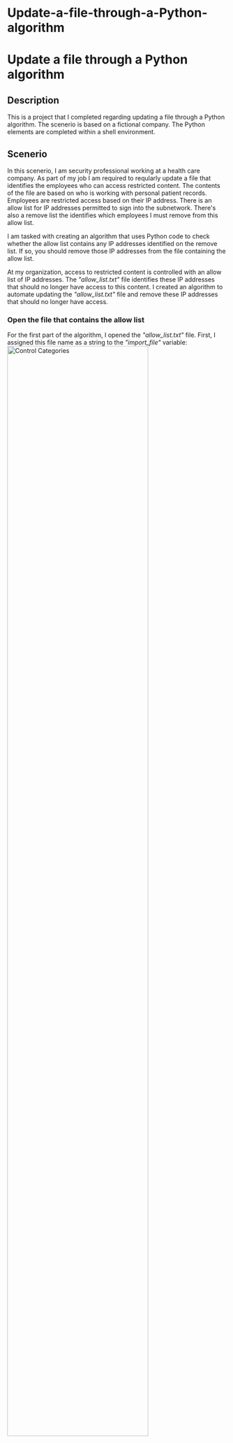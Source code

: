 # Update-a-file-through-a-Python-algorithm
<h1>Update a file through a Python algorithm</h1>

<h2>Description</h2>
This is a project that I completed regarding updating a file through a Python algorithm. The scenerio is based on a fictional company.
The Python elements are completed within a shell environment.

<br />

<h2>Scenerio</h2>

In this scenerio, I am security professional working at a health care company. As part of my job I am required to reqularly update a file that
identifies the employees who can access restricted content. The contents of the file are based on who is working with personal patient records.
Employees are restricted access based on their IP address. There is an allow list for IP addresses permitted to sign into the subnetwork.
There's also a remove list the identifies which employees I must remove from this allow list.

I am tasked with creating an algorithm that uses Python code to check whether the allow list contains any IP addresses identified on the remove list.
If so, you should remove those IP addresses from the file containing the allow list.

At my organization, access to restricted content is controlled with an allow list of IP addresses. The <em>"allow_list.txt"</em> file identifies these
IP addresses that should no longer have access to this content. I created an algorithm to automate updating the <em>"allow_list.txt"</em> file and remove
these IP addresses that should no longer have access.

<p >
<h3> Open the file that contains the allow list </h3>
For the first part of the algorithm, I opened the <em>"allow_list.txt"</em> file. First, I assigned this file name
as a string to the <em>"import_file"</em> variable:
  
<br align="center"/>
<img src="https://imgur.com/G27SCfI.png" height="80%" width="80%" alt="Control Categories"/>
<br />

Then, I used a <em>with</em> statement to open the file:

<br align="center"/>
<img src="https://imgur.com/NYadV0J.png" height="80%" width="80%" alt="Control Categories"/>
<br />

In my algorithm, the <em>with</em> statement is used with the <em>.open()</em> function is read mode to open the allow list
file for the purpose of reading it. The purpose of opening the file is allow me to access the IP addresses stored in 
the list file. The <em>with</em> keyword will help manage the resources by closing the file after exiting the <em>with</em> statement.
In the code <em>with</em> <em>open (import_file, "r") as file:</em>, the <em>open()</em> function has two parameters. The first identifies the file to import, and then the second indicates what I want to do with the file. In this case, <em>"r"</em> indicates that I want to read it. The code also uses the <em>as</em> 
keyword to assign a variable named <em>file</em>; <em>file</em> stores the output of the <em>.open()</em> function while I work within the <em>with</em> statement.

 
<h3> Read the file contents </h3>

In order to read the file contents, I used the <em>b</em> method to covert it into the string.
<br align="center"/>
<img src="https://imgur.com/VpUygtR.png" height="80%" width="80%" alt="Control Categories"/>
<br />

When using an <em>.open()</em> function that includes the argument <em>"r"</em> for "read", I can call the <em>.read()</em>
function in the body of the <em>with</em> statement. The <em>read</em> method coverts the file into a string and allows
me to read it. I applied the <em>.read()</em> method to the <em>b</em> variable identified in the <em>with</em> statement.
Then, I assigned the string output of this method to the varible <em>ip_addresses</em>.

In summary, this code reads the contents of the <em>"allow_list.txt"</em> file into a string format that allows me to later use the 
string to organize and extract data in my Python program.

<br />

<h3>Convert the string into a list</h3>

In order to remove individual IP addresses from the allow list, I needed it to be in list format.
Therefore, I next used the <em>.split()</em> method to convert the <em>ip_addresses</em> string into a list:
<br/>
<img src="https://imgur.com/QaW8jVn.png" height="80%" width="80%" alt="Control Categories"/>
<br />

The <em>.split()</em> function is called by appending it to a string variable. It works by converting the contents
of a string to a list. The purpose of splitting <em>ip_addresses</em> into a list is to make it easier to remove IP addresses
from the allow list. By default, the <em>.split()</em> function splits the text by whitespace into list elements. 
In this algorithm, the <em>.split</em> function takes the data stored in the variable <em>b</em>, which is a string of IP addresses
that are each separated by whitespace, and it converts this string into a list of IP addresses. To store this list, 
I reassigned it back to the variable <em>b</em>.


<br />

<h3>Iterate through the remove list</h3>

A key part of my algorithm involves iterating through the IP addresses that are elements in the <em>b</em>.
To do this, I incorporated a <em>b</em> loop:

<br/>
<img src="https://imgur.com/o7slN4o.png" height="80%" width="80%" alt="Compliance Checklist choices"/>
<br />

The <em>b</em> loop in Python repeats code for a specified sequence. The overall purpose of the <em>b</em>
loop in a Python algorithm like this is to apply specific code statements to all elements in a sequence.
The <em>b</em> keyword <em>b</em> indicates to iterate through the sequence <em>b</em> and assign each 
value to the loop variable <em>b</em>.


<br />

<h3>Remove IP addresses that are on the remove list</h3>

My algorithm requires removing any IP address from the allow list, <em>b</em>, that is also
contained in <em>b</em>. Because there were not any duplicates in <em>b</em>, I was
able to use the following code to do this:


<br/>
<img src="https://imgur.com/u4v5WJW.png" height="80%" width="80%" alt="Risk Assessment"/>
<br />

First, within my <em>b</em> loop, I created a conditional that evaluated whether or not the loop
variable element was found in the <em>b</em> list. I did this because applying
<em>b</em> to elements that were not found in <em>b</em> would result in an error.


Then, within that conditional, I applied <em>b</em> to <em>b</em>. I passed in the loop
variable element as the argument so that each IP address that was in the <em>b</em>
would be removed from <em>b</em>

<br />

<h3>Update the file with the revised list of IP addresses</h3>

As a final step in my algorithm, I needed to update the allow list file with the revised list of IP
addresses. To do so, I first needed to convert the list back into a string. I used the <em>b</em>
method for this:

<br/>
<img src="https://imgur.com/PaO6iu6.png" height="80%" width="80%" alt="Risk Assessment"/>
<br />

The <em>b</em> method combines all items in an iterable into a string. The <em>b</em> method is
applied to a string containing characters that will separate the elements in the iterable once
joined into a string. In this algorithm, I used the <em>b</em> method to create a string from the
list ip_addresses so that I could pass it in as an argument to the <em>b</em> method when
writing to the file <em>b</em>. I used the string <em>b</em> as the separator to instruct
Python to place each element on a new line.


Then, I used another <em>b</em> statement and the <em>b</em> method to update the file:

<br/>
<img src="https://imgur.com/ni22wmT.png" height="80%" width="80%" alt="Risk Assessment"/>
<br />

This time, I used a second argument of <em>b</em> with the <em>b</em> function in my <em>b</em> statement.
This argument indicates that I want to open a file to write over its contents. When using this
argument <em>b</em>, I can call the <em>b</em> function in the body of the <em>b</em> statement. The
<em>b</em> function writes string data to a specified file and replaces any existing file content.


In this case I wanted to write the updated allow list as a string to the file <em>b</em>.
This way, the restricted content will no longer be accessible to any IP addresses that were
removed from the allow list. To rewrite the file, I appended the <em>b</em> function to the file
object <em>b</em> that I identified in the <em>b</em> statement. I passed in the <em>b</em> variable as
the argument to specify that the contents of the file specified in the with statement should
be replaced with the data in this variable

<br />

<h3>Summary</h3>

I created an algorithm that removes IP addresses identified in a <em>b</em> variable from
the <em>b</em> file of approved IP addresses. This algorithm involved opening the
file, converting it to a string to be read, and then converting this string to a list stored in the
variable <em>b</em>. I then iterated through the IP addresses in <em>b</em>. With each
iteration, I evaluated if the element was part of the <em>b</em> list. If it was, I applied the
<em>b</em> method to it to remove the element from <em>b</em>.. After this, I used the
<em>b</em> method to convert the <em>b</em> back into a string so that I could write over
the contents of the <em>b</em> file with the revised list of IP addresses






